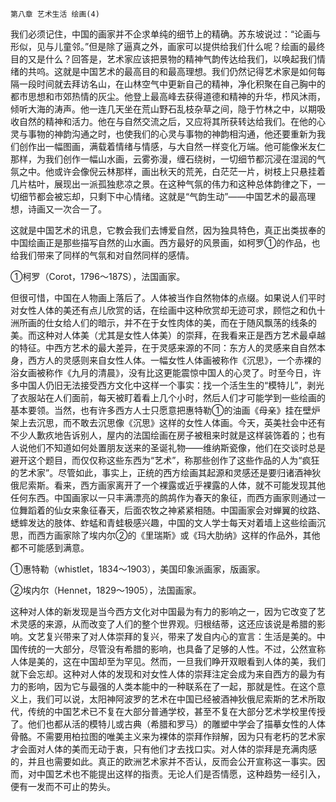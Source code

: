     第八章 艺术生活 绘画(4) 

   我们必须记住，中国的画家并不企求单纯的细节上的精确。苏东坡说过：“论画与形似，见与儿童邻。”但是除了逼真之外，画家可以提供给我们什么呢？绘画的最终目的又是什么？回答是，艺术家应该把景物的精神气韵传达给我们，以唤起我们情绪的共呜。这就是中国艺术的最高目的和最高理想。我们仍然记得艺术家是如何每隔一段时间就去拜访名山，在山林空气中更新自己的精神，净化积聚在自己胸中的都市思想和市郊热情的灰尘。他登上最高峰去获得道德和精神的升华，栉风沐雨，倾听大海的涛声。他一连几天坐在荒山野石乱枝杂草之间，隐于竹林之中，以期吸收自然的精神和活力。他在与自然交流之后，又应将其所获转达给我们。在他的心灵与事物的神韵沟通之时，也使我们的心灵与事物的神韵相沟通，他还要重新为我们创作出一幅图画，满载着情绪与情感，与大自然一样变化万端。他可能像米友仁那样，为我们创作一幅山水画，云雾弥漫，缠石绕树，一切细节都沉浸在湿润的气氛之中。他或许会像倪云林那样，画出秋天的荒羌，白茫茫一片，树枝上只悬挂着几片枯叶，展现出一派孤独悲凉之景。在这种气氛的伟力和这种总体韵律之下，一切细节都会被忘却，只剩下中心情绪。这就是“气韵生动”——中国艺术的最高理想，诗画又一次合一了。

   这就是中国艺术的讯息，它教会我们去博爱自然，因为独具特色，真正出类拔奉的中国绘画正是那些描写自然的山水画。西方最好的风景画，如柯罗①的作品，也给我们带来了同样的气氛和对自然同样的感情。

   ①柯罗（Corot，1796～187S），法国画家。

   但很可惜，中国在人物画上落后了。人体被当作自然物体的点缀。如果说人们平时对女性人体的美还有点儿欣赏的话，在绘画中这种欣赏却无迹可求，顾恺之和仇十洲所画的仕女给人们的暗示，并不在于女性肉体的美，而在于随风飘荡的线条的美。而这种对人体美（尤其是女性人体美）的崇拜，在我看来正是西方艺术最卓越的特征。中西方艺术的最大差异，在于灵感来源的不同：东方人的灵感来自自然本身，西方人的灵感则来自女性人体。一幅女性人体画被称作《沉思》，一个赤裸的浴女画被称作《九月的清晨》，没有比这更能震惊中国人的心灵了。时至今日，许多中国人仍旧无法接受西方文化中这样一个事实：找一个活生生的“模特儿”，剥光了衣服站在人们面前，每天被盯着看上几个小时，然后人们才可能学到一些绘画的基本要领。当然，也有许多西方人士只愿意把惠特勒①的油画《母亲》挂在壁炉架上去沉思，而不敢去沉思像《沉思》这样的女性人体画。今天，英美社会中还有不少人歉疚地告诉别人，屋内的法国绘画在房子被租来时就是这样装饰着的；也有人说他们不知道如何处置朋友送来的圣诞礼物——维纳斯瓷像，他们在交谈时总是避开这个题目，而仅仅称这些东西为“艺术”，称那些创作了这些作品的人为“疯狂的艺术家”。尽管如此，事实上，正统的西方绘画其起源和灵感还是要归诸酒神狄俄尼索斯。看来，西方画家离开了一个裸露或近乎裸露的人体，就不可能发现其他任何东西。中国画家以一只丰满漂亮的鹧鸪作为春天的象征，而西方画家则通过一位舞蹈着的仙女来象征春天，后面农牧之神紧紧相随。中国画家会对蝉翼的纹路、蟋蟀发达的肢体、蚱蜢和青蛙极感兴趣，中国的文人学士每天对着墙上这些绘画沉思，而西方画家除了埃内尔②的《里瑞斯》或《玛大肋纳》这样的作品外，其他都不可能感到满意。

   ①惠特勒（whistlet，1834～1903），美国印象派画家，版画家。

   ②埃内尔（Hennet，1829～1905），法国画家。

   这种对人体的新发现是当今西方文化对中国最为有力的影响之一，因为它改变了艺术灵感的来源，从而改变了人们的整个世界观。归根结蒂，这还应该说是希腊的影响。文艺复兴带来了对人体崇拜的复兴，带来了发自内心的宣言：生活是美的。中国传统的一大部分，尽管没有希腊的影响，也具备了足够的人性。不过，公然宣称人体是美的，这在中国却至为罕见。然而，一旦我们睁开双眼看到人体的美，我们就下会忘却。这种对人体的发现和对女性人体的崇拜注定会成为来自西方的最为有力的影响，因为它与最强的人类本能中的一种联系在了一起，那就是性。在这个意义上，我们可以说，太阳神阿波罗的艺术在中国已经被酒神狄俄尼索斯的艺术所取代，传统的中国艺术已不复在大部分普通学校，甚至不复在大部分艺术学校里传授了。他们也都从活的模特儿或古典（希腊和罗马）的雕塑中学会了描摹女性的人体骨骼。不需要用柏拉图的唯美主义来为裸体的崇拜作辩解，因为只有老朽的艺术家才会面对人体的美而无动于衷，只有他们才去找口实。对人体的崇拜是充满肉感的，并且也需要如此。真正的欧洲艺术家并不否认，反而会公开宣称这一事实。因而，对中国艺术也不能提出这样的指责。无论人们是否情愿，这种趋势一经引入，便有一发而不可止的势头。

